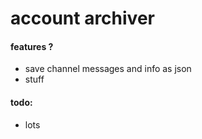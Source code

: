 # account archiver
#### features ?
- save channel messages and info as json
- stuff
#### todo:
- lots